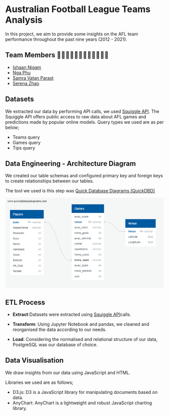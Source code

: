 # Australian Football League Teams Analysis

In this project, we aim to provide some insights on the AFL team performance throughout the past nine years (2012 - 2021).

## Team Members  👨🏻‍💻👩🏻‍💻👩🏻‍💻👩🏻‍💻

- [Ishaan Nigam](https://github.com/ishaan04)
- [Nga Phu](https://github.com/nkphu)
- [Samra Vatan Parast](https://github.com/Samravp)
- [Serena Zhao](https://github.com/SerenaZhaoYanqing)


## Datasets

We extracted our data by performing API calls, we used [Squiggle API](https://api.squiggle.com.au/#section_teams). 
The Squiggle API offers public access to raw data about AFL games and predictions made by popular online models.
Query types we used are as per below;
 - Teams query
 - Games query
 - Tips query


## Data Engineering - Architecture Diagram

We created our table schemas and configured primary key and foreign keys to create relationships between our tables.

The tool we used is this step was [Quick Database Diagrams (QuickDBD)](https://www.quickdatabasediagrams.com/)

![DBD](DBD.png)

## ETL Process

* **Extract**:Datasets were extracted using [Squiggle API](https://api.squiggle.com.au/#section_teams)calls.

* **Transform**: Using Jupyter Notebook and pandas, we cleaned and reorganised the data according to our needs.

* **Load**: Considering the normalised and relational structure of our data, PostgreSQL was our database of choice.

## Data Visualisation

We draw insights from our data using JavaScript and HTML.

Libraries we used are as follows;

 - D3.js: D3 is a JavaScript library for manipulating documents based on data.
 - AnyChart: AnyChart is a lightweight and robust JavaScript charting library.
